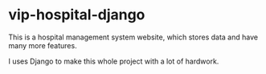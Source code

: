 # vip-hospital-django
This is a hospital management system website, which stores data and have many more features.

I uses Django to make this whole project with a lot of hardwork.
